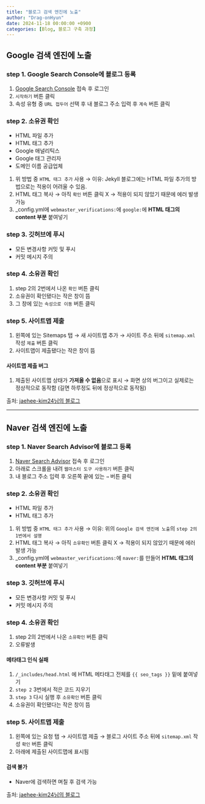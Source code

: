 ```yaml
---
title: "블로그 검색 엔진에 노출"
author: "Drag-onHyun"
date: 2024-11-18 00:00:00 +0900
categories: [Blog, 블로그 구축 과정]
---
```


## Google 검색 엔진에 노출

### step 1. Google Search Console에 블로그 등록

1. [Google Search Console](https://search.google.com/search-console/about) 접속 후 로그인
2. `시작하기` 버튼 클릭
3. 속성 유형 중 `URL 접두어` 선택 후 내 블로그 주소 입력 후 `계속` 버튼 클릭

### step 2. 소유권 확인

   - HTML 파일 추가
   - HTML 태그 추가
   - Google 애널리틱스
   - Google 태그 관리자
   - 도메인 이름 공급업체
1. 위 방법 중 `HTML 태그 추가` 사용
   → 이유: Jekyll 블로그에는 HTML 파일 추가의 방법으로는 적용이 어려울 수 있음.
2. HTML 태그 복사 
   → 아직 `확인` 버튼 클릭 X
   → 적용이 되지 않았기 때문에 에러 발생 가능
3. _config.yml에 `webmaster_verifications:`에 `google:`에 **HTML 태그의 content 부분** 붙여넣기

### step 3. 깃허브에 푸시

- 모든 변경사항 커밋 및 푸시
- 커밋 메시지 주의

### step 4. 소유권 확인

1. step 2의 2번에서 나온 `확인` 버튼 클릭
2. 소유권이 확인됐다는 작은 창이 뜸
3. 그 창에 있는 `속성으로 이동` 버튼 클릭

### step 5. 사이트맵 제출

1. 왼쪽에 있는 Sitemaps 탭 → 새 사이트맵 추가 → 사이트 주소 뒤에 `sitemap.xml` 작성 `제출` 버튼 클릭
2. 사이트맵이 제출됐다는 작은 창이 뜸

#### 사이트맵 제출 버그
1. 제출된 사이트맵 상태가 **가져올 수 없음**으로 표시
   → 화면 상의 버그이고 실제로는 정상적으로 동작함
  (길면 하루정도 뒤에 정상적으로 동작됨)

출처: [jaehee-kim24님의 블로그](https://jaehee-kim24.github.io/posts/github%EB%B8%94%EB%A1%9C%EA%B7%B8_%EA%B2%80%EC%83%89%EB%85%B8%EC%B6%9C%ED%95%98%EA%B8%B0/)

---

## Naver 검색 엔진에 노출

### step 1. Naver Search Advisor에 블로그 등록

1. [Naver Search Advisor](https://searchadvisor.naver.com/) 접속 후 로그인
2. 아래로 스크롤을 내려 `웹마스터 도구 사용하기` 버튼 클릭
3. 내 블로그 주소 입력 후 오른쪽 끝에 있는 `→` 버튼 클릭

### step 2. 소유권 확인

   - HTML 파일 추가
   - HTML 태그 추가
1. 위 방법 중 `HTML 태그 추가` 사용
   → 이유: 위의 `Google 검색 엔진에 노출`의 `step 2의 1번에서 설명`
2. HTML 태그 복사 
   → 아직 `소유확인` 버튼 클릭 X
   → 적용이 되지 않았기 때문에 에러 발생 가능
3. _config.yml에 `webmaster_verifications:`에 `naver:`를 만들어 **HTML 태그의 content 부분** 붙여넣기

### step 3. 깃허브에 푸시

- 모든 변경사항 커밋 및 푸시
- 커밋 메시지 주의

### step 4. 소유권 확인

1. step 2의 2번에서 나온 `소유확인` 버튼 클릭
2. 오류발생

#### 메타태그 인식 실패

1. `/_includes/head.html` 에 HTML 메타태그 전체를 `{{ seo_tags }}` 밑에 붙여넣기
2. `step 2` 3번에서 적은 코드 지우기 
3. `step 3` 다시 실행 후 `소유확인` 버튼 클릭
4. 소유권이 확인됐다는 작은 창이 뜸

### step 5. 사이트맵 제출

1. 왼쪽에 있는 요청 탭 → 사이트맵 제출 → 블로그 사이트 주소 뒤에 `sitemap.xml` 작성 `확인` 버튼 클릭
2. 아래에 제출된 사이트맵에 표시됨

#### 검색 불가
- Naver에 검색하면 며칠 후 검색 가능

출처: [jaehee-kim24님의 블로그](https://jaehee-kim24.github.io/posts/github%EB%B8%94%EB%A1%9C%EA%B7%B8_%EA%B2%80%EC%83%89%EB%85%B8%EC%B6%9C%ED%95%98%EA%B8%B0_naver/)